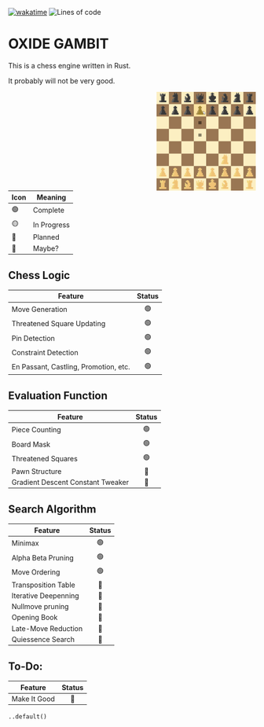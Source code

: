 [![wakatime](https://wakatime.com/badge/user/4b6581a3-5d2c-4e5d-9be1-63e7bb07270d/project/c1aed1d2-5def-458d-82c7-449b42f15502.svg)](https://wakatime.com/badge/user/4b6581a3-5d2c-4e5d-9be1-63e7bb07270d/project/c1aed1d2-5def-458d-82c7-449b42f15502)
<img alt="Lines of code" src="https://img.shields.io/tokei/lines/github/aspiringLich/oxide-gambit">
# **OXIDE GAMBIT**

This is a chess engine written in Rust.

It probably will not be very good.

<img align = "right" src = "img/example_screenshot.png" width = 40%>

|Icon|Meaning|
|----------|--------|
|🟢|Complete|
|🟡|In Progress|
|🔴|Planned|
|🔵|Maybe?|

## **Chess Logic** 
| Feature | Status |
|-| :-: |
|Move Generation|🟢|
|Threatened Square Updating|🟢|
|Pin Detection|🟢|
|Constraint Detection|🟢|
|En Passant, Castling, Promotion, etc.|🟢|

## **Evaluation Function**
| Feature | Status |
|-| :-: |
|Piece Counting|🟢|
|Board Mask|🟢|
|Threatened Squares|🟢|
|Pawn Structure|🔴|
|Gradient Descent Constant Tweaker|🔵|

## **Search Algorithm**
| Feature  | Status |
|-| :-: |
|Minimax|🟢|
|Alpha Beta Pruning|🟢|
|Move Ordering|🟢|
|Transposition Table|🔴|
|Iterative Deepenning|🔴|
|Nullmove pruning|🔴|
|Opening Book|🔴|
|Late-Move Reduction|🔵|
|Quiessence Search|🔵|

## **To-Do:**
| Feature  | Status |
|-| :-: |
|Make It Good|🔴|

`..default()`
